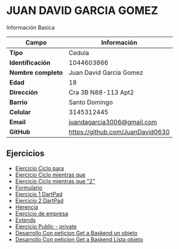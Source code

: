 # JUAN DAVID GARCIA GOMEZ
Información Basica

| Campo | Información |
| --- | --- |
| **Tipo** | Cedula |
| **Identificación** | 1044603866 |
| **Nombre completo** | Juan David Garcia Gomez |
| **Edad** | 18 |
| **Dirección** | Cra 3B N88-113 Apt2 |
| **Barrio** | Santo Domingo |
| **Celular** | 3145312445 |
| **Email** | juandagarcia3006@gmail.com |
| **GitHub** | https://github.com/JuanDavid0630 |

## Ejercicios
- [Ejercicio Ciclo para](ejerciciopara.md)
- [Ejercicio Ciclo mientras que](ejercicio_1visual.md)
- [Ejercicio Ciclo mientras que "2"](ejercicio_2visual.md)
- [Formulario](formulario.md)
- [Ejercicio 1 DartPad](Ejercicio_1Dart.md)
- [Ejercicio 2 DartPad](ejercicio_4.md)
- [Herencia](ejercicio_Herencia.md)
- [Ejercicio de empresa](ejerciciodeempresa.md)
- [Extends](extends.md)
- [Ejercicio Public - private](Ejercicio_Java.md)
- [Desarrollo Con peticion Get a Baskend un objeto](Desarrollo_de_peticion.md)
- [Desarrollo Con peticion Get a Baskend Lista objeto ]()


